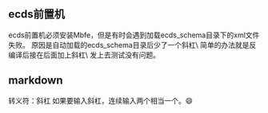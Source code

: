 ## ecds前置机
ecds前置机必须安装Mbfe，但是有时会遇到加载ecds_schema目录下的xml文件失败。
原因是自动加载的ecds_schema目录后少了一个斜杠\\
简单的办法就是反编译后接在后面加上斜杠\\
发上去测试没有问题。

## markdown 
转义符：斜杠 
如果要输入斜杠，连续输入两个相当一个。:smile:

